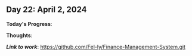 ## Day 22: April 2, 2024

**Today's Progress**: 

**Thoughts**: 

___Link to work___: https://github.com/Fel-ly/Finance-Management-System.git
